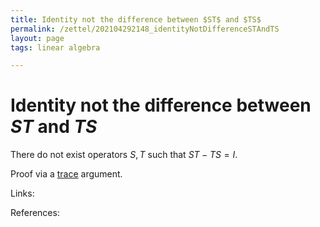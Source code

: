 ```yaml
---
title: Identity not the difference between $ST$ and $TS$
permalink: /zettel/202104292148_identityNotDifferenceSTAndTS
layout: page
tags: linear algebra

---
```

# Identity not the difference between $ST$ and $TS$

There do not exist operators $S, T$ such that $ST - TS = I$.

Proof via a [trace](202104292144_traceOperatorEqualsTraceMatrix) argument.

Links: 

References: 

